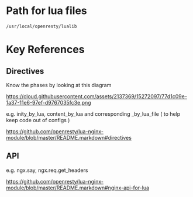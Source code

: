 # Path for lua files

`/usr/local/openresty/lualib`


# Key References

## Directives

Know the phases by looking at this diagram 

https://cloud.githubusercontent.com/assets/2137369/15272097/77d1c09e-1a37-11e6-97ef-d9767035fc3e.png


e.g. inity_by_lua, content_by_lua and corresponding  _by_lua_file ( to help keep code out of configs )

https://github.com/openresty/lua-nginx-module/blob/master/README.markdown#directives



## API 

e.g. ngx.say, ngx.req.get_headers

https://github.com/openresty/lua-nginx-module/blob/master/README.markdown#nginx-api-for-lua

